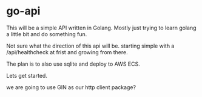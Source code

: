 # go-api

This will be a simple API written in Golang. Mostly just trying to learn golang a little bit and do something fun.

Not sure what the direction of this api will be. starting simple with a /api/healthcheck at frist and growing from there.

The plan is to also use sqlite and deploy to AWS ECS.


Lets get started.

we are going to use GIN as our http client package?
